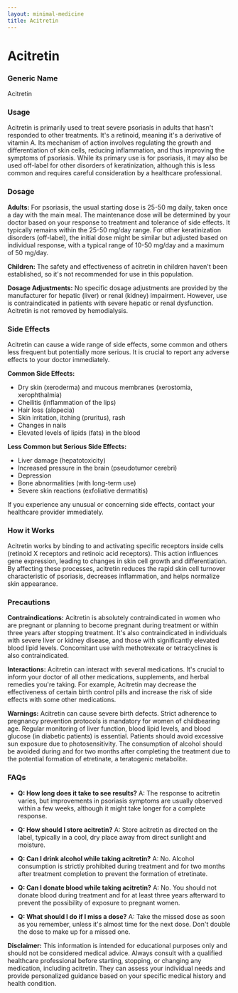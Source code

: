 ```yaml
---
layout: minimal-medicine
title: Acitretin
---
```


# Acitretin
### Generic Name
Acitretin

### Usage
Acitretin is primarily used to treat severe psoriasis in adults that hasn't responded to other treatments.  It's a retinoid, meaning it's a derivative of vitamin A.  Its mechanism of action involves regulating the growth and differentiation of skin cells, reducing inflammation, and thus improving the symptoms of psoriasis.  While its primary use is for psoriasis, it may also be used off-label for other disorders of keratinization, although this is less common and requires careful consideration by a healthcare professional.

### Dosage
**Adults:** For psoriasis, the usual starting dose is 25-50 mg daily, taken once a day with the main meal.  The maintenance dose will be determined by your doctor based on your response to treatment and tolerance of side effects. It typically remains within the 25-50 mg/day range.  For other keratinization disorders (off-label), the initial dose might be similar but adjusted based on individual response, with a typical range of 10-50 mg/day and a maximum of 50 mg/day.

**Children:** The safety and effectiveness of acitretin in children haven't been established, so it's not recommended for use in this population.

**Dosage Adjustments:**  No specific dosage adjustments are provided by the manufacturer for hepatic (liver) or renal (kidney) impairment. However, use is contraindicated in patients with severe hepatic or renal dysfunction. Acitretin is not removed by hemodialysis.

### Side Effects
Acitretin can cause a wide range of side effects, some common and others less frequent but potentially more serious.  It is crucial to report any adverse effects to your doctor immediately.

**Common Side Effects:**

*   Dry skin (xeroderma) and mucous membranes (xerostomia, xerophthalmia)
*   Cheilitis (inflammation of the lips)
*   Hair loss (alopecia)
*   Skin irritation, itching (pruritus), rash
*   Changes in nails
*   Elevated levels of lipids (fats) in the blood

**Less Common but Serious Side Effects:**

*   Liver damage (hepatotoxicity)
*   Increased pressure in the brain (pseudotumor cerebri)
*   Depression
*   Bone abnormalities (with long-term use)
*   Severe skin reactions (exfoliative dermatitis)

If you experience any unusual or concerning side effects, contact your healthcare provider immediately.

### How it Works
Acitretin works by binding to and activating specific receptors inside cells (retinoid X receptors and retinoic acid receptors).  This action influences gene expression, leading to changes in skin cell growth and differentiation.  By affecting these processes, acitretin reduces the rapid skin cell turnover characteristic of psoriasis, decreases inflammation, and helps normalize skin appearance.

### Precautions
**Contraindications:** Acitretin is absolutely contraindicated in women who are pregnant or planning to become pregnant during treatment or within three years after stopping treatment.  It's also contraindicated in individuals with severe liver or kidney disease, and those with significantly elevated blood lipid levels.  Concomitant use with methotrexate or tetracyclines is also contraindicated.

**Interactions:** Acitretin can interact with several medications.  It's crucial to inform your doctor of all other medications, supplements, and herbal remedies you're taking. For example, Acitretin may decrease the effectiveness of certain birth control pills and increase the risk of side effects with some other medications.

**Warnings:** Acitretin can cause severe birth defects.  Strict adherence to pregnancy prevention protocols is mandatory for women of childbearing age.  Regular monitoring of liver function, blood lipid levels, and blood glucose (in diabetic patients) is essential.  Patients should avoid excessive sun exposure due to photosensitivity. The consumption of alcohol should be avoided during and for two months after completing the treatment due to the potential formation of etretinate, a teratogenic metabolite.

### FAQs
*   **Q: How long does it take to see results?** A: The response to acitretin varies, but improvements in psoriasis symptoms are usually observed within a few weeks, although it might take longer for a complete response.

*   **Q: How should I store acitretin?** A: Store acitretin as directed on the label, typically in a cool, dry place away from direct sunlight and moisture.

*   **Q: Can I drink alcohol while taking acitretin?** A: No. Alcohol consumption is strictly prohibited during treatment and for two months after treatment completion to prevent the formation of etretinate.

*   **Q: Can I donate blood while taking acitretin?** A: No. You should not donate blood during treatment and for at least three years afterward to prevent the possibility of exposure to pregnant women.

*   **Q: What should I do if I miss a dose?** A: Take the missed dose as soon as you remember, unless it's almost time for the next dose.  Don't double the dose to make up for a missed one.

**Disclaimer:** This information is intended for educational purposes only and should not be considered medical advice.  Always consult with a qualified healthcare professional before starting, stopping, or changing any medication, including acitretin.  They can assess your individual needs and provide personalized guidance based on your specific medical history and health condition.
